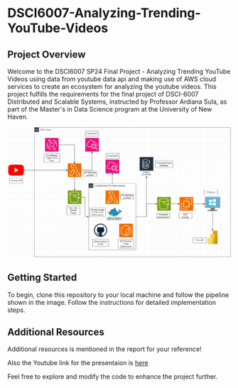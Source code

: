 # DSCI6007-Analyzing-Trending-YouTube-Videos 

## Project Overview
Welcome to the DSCI6007 SP24 Final Project - Analyzing Trending YouTube Videos using data from youtube data api and making use of AWS cloud services to create an ecosystem for analyzing the youtube videos.
This project fulfills the requirements for the final project of DSCI-6007 Distributed and Scalable Systems, instructed by Professor Ardiana Sula, as part of the Master's in Data Science program at the University of New Haven.

![Data Pipeline](Added_Events_Bridge.png)

## Getting Started
To begin, clone this repository to your local machine and follow the pipeline shown in the image. Follow the instructions for detailed implementation steps.


## Additional Resources
Additional resources is mentioned in the report for your reference!  

Also the Youtube link for the presentaion is [here](https://youtu.be/FUwk0q-P4UE)  

Feel free to explore and modify the code to enhance the project further.
